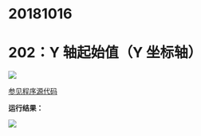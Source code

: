 # 20181016

# 202：Y 轴起始值（Y 坐标轴）

<img src="http://image.renkaigis.com/keepcoding/2018101601.png">

<a href="https://github.com/renkaigis/KeepCoding/tree/master/2018/10/16" target="_blank">参见程序源代码</a>

**运行结果：**

<img src="http://image.renkaigis.com/keepcoding/2018101602.png">